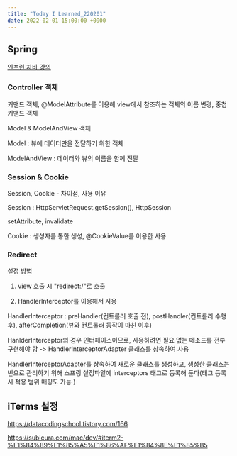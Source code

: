 ```yaml
---
title: "Today I Learned_220201"
date: 2022-02-01 15:00:00 +0900
---
```


## Spring
[인프런 자바 강의](https://www.inflearn.com/course/%EC%8A%A4%ED%94%84%EB%A7%81-%ED%94%84%EB%A0%88%EC%9E%84%EC%9B%8C%ED%81%AC_renew/dashboard)

### Controller 객체 
커맨드 객체, @ModelAttribute를 이용해 view에서 참조하는 객체의 이름 변경, 중첩 커맨드 객체

Model & ModelAndView 객체

Model : 뷰에 데이터만을 전달하기 위한 객체 

ModelAndView : 데이터와 뷰의 이름을 함께 전달


### Session & Cookie
Session, Cookie - 차이점, 사용 이유 

Session : HttpServletRequest.getSession(), HttpSession

setAttribute, invalidate

Cookie : 생성자를 통한 생성, @CookieValue를 이용한 사용

### Redirect

설정 방법

1. view 호출 시 "redirect:/"로 호출

2. HandlerInterceptor를 이용해서 사용

HandlerInterceptor : preHandler(컨트롤러 호출 전), postHandler(컨트롤러 수행 후), afterCompletion(뷰와 컨트롤러 동작이 마친 이후)

HanlderInterceptor의 경우 인터페이스이므로, 사용하려면 필요 없는 메소드를 전부 구현해야 함 -> HandlerInterceptorAdapter 클래스를 상속하여 사용 

HandlerInterceptorAdapter를 상속하여 새로운 클래스를 생성하고, 생성한 클래스는 빈으로 관리하기 위해 스프링 설정파일에 interceptors 태그로 등록해 둔다(태그 등록 시 적용 범위 매핑도 가능 )


## iTerms 설정

https://datacodingschool.tistory.com/166

https://subicura.com/mac/dev/#iterm2-%E1%84%89%E1%85%A5%E1%86%AF%E1%84%8E%E1%85%B5